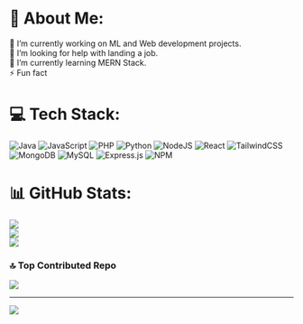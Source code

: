 # 💫 About Me:
🔭 I’m currently working on ML and Web development  projects.<br>🤝 I’m looking for help with landing a job.<br>🌱 I’m currently learning MERN Stack.<br>⚡ Fun fact


# 💻 Tech Stack:
![Java](https://img.shields.io/badge/java-%23ED8B00.svg?style=for-the-badge&logo=openjdk&logoColor=white) ![JavaScript](https://img.shields.io/badge/javascript-%23323330.svg?style=for-the-badge&logo=javascript&logoColor=%23F7DF1E) ![PHP](https://img.shields.io/badge/php-%23777BB4.svg?style=for-the-badge&logo=php&logoColor=white) ![Python](https://img.shields.io/badge/python-3670A0?style=for-the-badge&logo=python&logoColor=ffdd54) ![NodeJS](https://img.shields.io/badge/node.js-6DA55F?style=for-the-badge&logo=node.js&logoColor=white) ![React](https://img.shields.io/badge/react-%2320232a.svg?style=for-the-badge&logo=react&logoColor=%2361DAFB) ![TailwindCSS](https://img.shields.io/badge/tailwindcss-%2338B2AC.svg?style=for-the-badge&logo=tailwind-css&logoColor=white) ![MongoDB](https://img.shields.io/badge/MongoDB-%234ea94b.svg?style=for-the-badge&logo=mongodb&logoColor=white) ![MySQL](https://img.shields.io/badge/mysql-4479A1.svg?style=for-the-badge&logo=mysql&logoColor=white) ![Express.js](https://img.shields.io/badge/express.js-%23404d59.svg?style=for-the-badge&logo=express&logoColor=%2361DAFB) ![NPM](https://img.shields.io/badge/NPM-%23CB3837.svg?style=for-the-badge&logo=npm&logoColor=white)
# 📊 GitHub Stats:
![](https://github-readme-stats.vercel.app/api?username=rishiSurya9&theme=dark&hide_border=false&include_all_commits=true&count_private=false)<br/>
![](https://github-readme-streak-stats.herokuapp.com/?user=rishiSurya9&theme=dark&hide_border=false)<br/>
![](https://github-readme-stats.vercel.app/api/top-langs/?username=rishiSurya9&theme=dark&hide_border=false&include_all_commits=true&count_private=false&layout=compact)

### 🔝 Top Contributed Repo
![](https://github-contributor-stats.vercel.app/api?username=rishiSurya9&limit=5&theme=dark&combine_all_yearly_contributions=true)

---
[![](https://visitcount.itsvg.in/api?id=rishiSurya9&icon=0&color=1)](https://visitcount.itsvg.in)

<!-- Proudly created with GPRM ( https://gprm.itsvg.in ) -->
